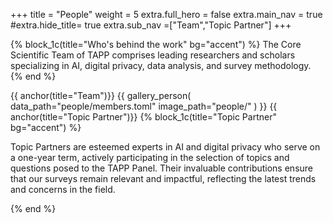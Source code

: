+++
title = "People"
weight = 5
extra.full_hero = false
extra.main_nav = true
#extra.hide_title= true
extra.sub_nav =["Team","Topic Partner"]
+++

{% block_1c(title="Who's behind the work" bg="accent") %}
The Core Scientific Team of TAPP comprises leading researchers and scholars specializing in AI, digital privacy, data analysis, and survey methodology.
{% end %}

{{ anchor(title="Team")}}
{{
  gallery_person(
    data_path="people/members.toml"
    image_path="people/"
  )
}}
{{ anchor(title="Topic Partner")}}
{% block_1c(title="Topic Partner" bg="accent") %}

Topic Partners are esteemed experts in AI and digital privacy who serve on a one-year term, actively participating in the selection of topics and questions posed to the TAPP Panel. Their invaluable contributions ensure that our surveys remain relevant and impactful, reflecting the latest trends and concerns in the field.

{% end %}

